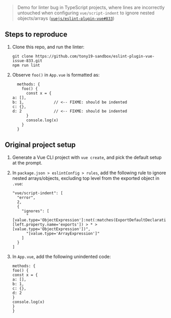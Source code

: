 > Demo for linter bug in TypeScript projects, where lines are incorrectly untouched when configuring `vue/script-indent` to ignore nested objects/arrays ([`vuejs/eslint-plugin-vue#833`](https://github.com/vuejs/eslint-plugin-vue/issues/833))

## Steps to reproduce

 1. Clone this repo, and run the linter:

        git clone https://github.com/tony19-sandbox/eslint-plugin-vue-issue-833.git
        npm run lint

 2. Observe `foo()` in `App.vue` is formatted as:

          methods: {
            foo() {
              const x = {
        a: [],
        b: 1,             // <-- FIXME: should be indented
        c: {},
        d: 2              // <-- FIXME: should be indented
              }
              console.log(x)
            }
          }

## Original project setup

 1. Generate a Vue CLI project with `vue create`, and pick the default setup at the prompt.

 2. In `package.json > eslintConfig > rules`, add the following rule to ignore nested arrays/objects, excluding top level from the exported object in `.vue`:

        "vue/script-indent": [
          "error",
          2,
          {
            "ignores": [
              "[value.type='ObjectExpression']:not(:matches(ExportDefaultDeclaration, [left.property.name='exports']) > * > [value.type='ObjectExpression'])",
              "[value.type='ArrayExpression']"
            ]
          }
        ]

 3. In `App.vue`, add the following unindented code:

        methods: {
        foo() {
        const x = {
        a: [],
        b: 1,
        c: {},
        d: 2
        }
        console.log(x)
        }
        }
